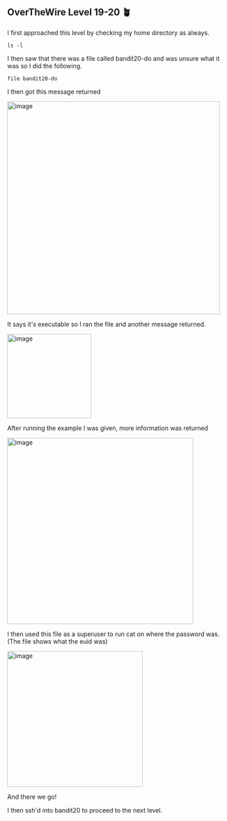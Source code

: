 OverTheWire Level 19-20 🪴
-------
I first approached this level by checking my home directory as always.
```
ls -l
```
I then saw that there was a file called bandit20-do and was unsure what it was so I did the following.

```
file bandit20-do 
```
I then got this message returned

<img width="488" alt="image" src="https://github.com/user-attachments/assets/1853548f-a99b-4956-875b-dea6df084fda" />

It says it's executable so I ran the file and another message returned.

<img width="193" alt="image" src="https://github.com/user-attachments/assets/36d4f713-c7a0-4a51-a8b1-487befa34b9d" />


After running the example I was given, more information was returned

<img width="427" alt="image" src="https://github.com/user-attachments/assets/fd452b0c-a809-4536-9c68-b32259a0a468" />

I then used this file as a superuser to run cat on where the password was. (The file shows what the euid was)

<img width="311" alt="image" src="https://github.com/user-attachments/assets/94f00697-5a09-4fd1-82bd-80113c590b34" />

And there we go!

I then ssh'd into bandit20 to proceed to the next level.

